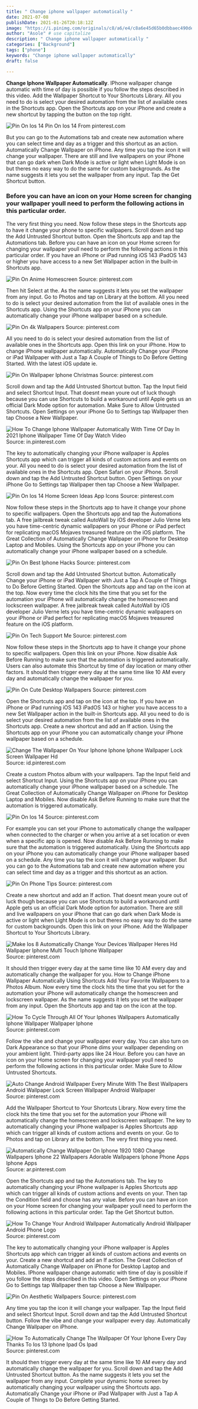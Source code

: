 ```yaml
---
title: " Change iphone wallpaper automatically "
date: 2021-07-08
publishDate: 2021-01-26T20:18:12Z
image: "https://i.pinimg.com/originals/c8/a6/e4/c8a6e45d65b0dbbaec490dea5b77cdde.jpg"
author: "Asole" # use capitalize
description: " Change iphone wallpaper automatically "
categories: ["Background"]
tags: ["phone"]
keywords: "Change iphone wallpaper automatically"
draft: false

---
```



**Change Iphone Wallpaper Automatically**. IPhone wallpaper change automatic with time of day is possible if you follow the steps described in this video. Add the Wallpaper Shortcut to Your Shortcuts Library. All you need to do is select your desired automation from the list of available ones in the Shortcuts app. Open the Shortcuts app on your iPhone and create a new shortcut by tapping the button on the top right.

![Pin On Ios 14](https://i.pinimg.com/originals/f8/ec/4a/f8ec4aaef50ba10b2689907358c6f2d0.jpg "Pin On Ios 14")
Pin On Ios 14 From pinterest.com


But you can go to the Automations tab and create new automation where you can select time and day as a trigger and this shortcut as an action. Automatically Change Wallpaper on iPhone. Any time you tap the icon it will change your wallpaper. There are still and live wallpapers on your iPhone that can go dark when Dark Mode is active or light when Light Mode is on but theres no easy way to do the same for custom backgrounds. As the name suggests it lets you set the wallpaper from any input. Tap the Get Shortcut button.

### Before you can have an icon on your Home screen for changing your wallpaper youll need to perform the following actions in this particular order.

The very first thing you need. Now follow these steps in the Shortcuts app to have it change your phone to specific wallpapers. Scroll down and tap the Add Untrusted Shortcut button. Open the Shortcuts app and tap the Automations tab. Before you can have an icon on your Home screen for changing your wallpaper youll need to perform the following actions in this particular order. If you have an iPhone or iPad running iOS 143 iPadOS 143 or higher you have access to a new Set Wallpaper action in the built-in Shortcuts app.


![Pin On Anime Homescreen](https://i.pinimg.com/originals/02/50/9f/02509f203d7dea4542b411a75e6bffdd.png "Pin On Anime Homescreen")
Source: pinterest.com

Then hit Select at the. As the name suggests it lets you set the wallpaper from any input. Go to Photos and tap on Library at the bottom. All you need to do is select your desired automation from the list of available ones in the Shortcuts app. Using the Shortcuts app on your iPhone you can automatically change your iPhone wallpaper based on a schedule.

![Pin On 4k Wallpapers](https://i.pinimg.com/originals/f2/ea/2c/f2ea2c714cdd789c002307daaecb12ba.png "Pin On 4k Wallpapers")
Source: pinterest.com

All you need to do is select your desired automation from the list of available ones in the Shortcuts app. Open this link on your iPhone. How to change iPhone wallpaper automatically. Automatically Change your iPhone or iPad Wallpaper with Just a Tap A Couple of Things to Do Before Getting Started. With the latest iOS update ie.

![Pin On Wallpaper Iphone Christmas](https://i.pinimg.com/564x/6a/4c/02/6a4c02be466fed44a7421e23dd9c2c3a.jpg "Pin On Wallpaper Iphone Christmas")
Source: pinterest.com

Scroll down and tap the Add Untrusted Shortcut button. Tap the Input field and select Shortcut Input. That doesnt mean youre out of luck though because you can use Shortcuts to build a workaround until Apple gets us an official Dark Mode option for automation. Make Sure to Allow Untrusted Shortcuts. Open Settings on your iPhone Go to Settings tap Wallpaper then tap Choose a New Wallpaper.

![How To Change Iphone Wallpaper Automatically With Time Of Day In 2021 Iphone Wallpaper Time Of Day Watch Video](https://i.pinimg.com/736x/ae/85/7e/ae857ef2a7ab626b788526b4f308a481.jpg "How To Change Iphone Wallpaper Automatically With Time Of Day In 2021 Iphone Wallpaper Time Of Day Watch Video")
Source: in.pinterest.com

The key to automatically changing your iPhone wallpaper is Apples Shortcuts app which can trigger all kinds of custom actions and events on your. All you need to do is select your desired automation from the list of available ones in the Shortcuts app. Open Safari on your iPhone. Scroll down and tap the Add Untrusted Shortcut button. Open Settings on your iPhone Go to Settings tap Wallpaper then tap Choose a New Wallpaper.

![Pin On Ios 14 Home Screen Ideas App Icons](https://i.pinimg.com/originals/39/e9/c0/39e9c0ab59d22fd3e668e1f9e9a68d76.jpg "Pin On Ios 14 Home Screen Ideas App Icons")
Source: pinterest.com

Now follow these steps in the Shortcuts app to have it change your phone to specific wallpapers. Open the Shortcuts app and tap the Automations tab. A free jailbreak tweak called AutoWall by iOS developer Julio Verne lets you have time-centric dynamic wallpapers on your iPhone or iPad perfect for replicating macOS Mojaves treasured feature on the iOS platform. The Great Collection of Automatically Change Wallpaper on iPhone for Desktop Laptop and Mobiles. Using the Shortcuts app on your iPhone you can automatically change your iPhone wallpaper based on a schedule.

![Pin On Best Iphone Hacks](https://i.pinimg.com/originals/13/38/11/1338114e67f12eed80dd74c4b4fb6be9.gif "Pin On Best Iphone Hacks")
Source: pinterest.com

Scroll down and tap the Add Untrusted Shortcut button. Automatically Change your iPhone or iPad Wallpaper with Just a Tap A Couple of Things to Do Before Getting Started. Open the Shortcuts app and tap on the icon at the top. Now every time the clock hits the time that you set for the automation your iPhone will automatically change the homescreen and lockscreen wallpaper. A free jailbreak tweak called AutoWall by iOS developer Julio Verne lets you have time-centric dynamic wallpapers on your iPhone or iPad perfect for replicating macOS Mojaves treasured feature on the iOS platform.

![Pin On Tech Support Me](https://i.pinimg.com/originals/f8/0f/d3/f80fd3546052ff8aa8d799566cf90c01.png "Pin On Tech Support Me")
Source: pinterest.com

Now follow these steps in the Shortcuts app to have it change your phone to specific wallpapers. Open this link on your iPhone. Now disable Ask Before Running to make sure that the automation is triggered automatically. Users can also automate this Shortcut by time of day location or many other factors. It should then trigger every day at the same time like 10 AM every day and automatically change the wallpaper for you.

![Pin On Cute Desktop Wallpapers](https://i.pinimg.com/originals/b8/7d/96/b87d96b592fcda1b50568cba9527fa70.png "Pin On Cute Desktop Wallpapers")
Source: pinterest.com

Open the Shortcuts app and tap on the icon at the top. If you have an iPhone or iPad running iOS 143 iPadOS 143 or higher you have access to a new Set Wallpaper action in the built-in Shortcuts app. All you need to do is select your desired automation from the list of available ones in the Shortcuts app. Create a new shortcut and add an If action. Using the Shortcuts app on your iPhone you can automatically change your iPhone wallpaper based on a schedule.

![Change The Wallpaper On Your Iphone Iphone Iphone Wallpaper Lock Screen Wallpaper Hd](https://i.pinimg.com/736x/d2/f6/1b/d2f61be164d9fb4d07e588fbdc4c8dab.jpg "Change The Wallpaper On Your Iphone Iphone Iphone Wallpaper Lock Screen Wallpaper Hd")
Source: id.pinterest.com

Create a custom Photos album with your wallpapers. Tap the Input field and select Shortcut Input. Using the Shortcuts app on your iPhone you can automatically change your iPhone wallpaper based on a schedule. The Great Collection of Automatically Change Wallpaper on iPhone for Desktop Laptop and Mobiles. Now disable Ask Before Running to make sure that the automation is triggered automatically.

![Pin On Ios 14](https://i.pinimg.com/originals/f8/ec/4a/f8ec4aaef50ba10b2689907358c6f2d0.jpg "Pin On Ios 14")
Source: pinterest.com

For example you can set your iPhone to automatically change the wallpaper when connected to the charger or when you arrive at a set location or even when a specific app is opened. Now disable Ask Before Running to make sure that the automation is triggered automatically. Using the Shortcuts app on your iPhone you can automatically change your iPhone wallpaper based on a schedule. Any time you tap the icon it will change your wallpaper. But you can go to the Automations tab and create new automation where you can select time and day as a trigger and this shortcut as an action.

![Pin On Phone Tips](https://i.pinimg.com/originals/37/7b/a7/377ba72ac713ba689d3825bddd951ec6.png "Pin On Phone Tips")
Source: pinterest.com

Create a new shortcut and add an If action. That doesnt mean youre out of luck though because you can use Shortcuts to build a workaround until Apple gets us an official Dark Mode option for automation. There are still and live wallpapers on your iPhone that can go dark when Dark Mode is active or light when Light Mode is on but theres no easy way to do the same for custom backgrounds. Open this link on your iPhone. Add the Wallpaper Shortcut to Your Shortcuts Library.

![Make Ios 8 Automatically Change Your Devices Wallpaper Heres Hd Wallpaper Iphone Multi Touch Iphone Wallpaper](https://i.pinimg.com/originals/7c/f9/31/7cf931c5c5c60d094493bdbd3c5c9f1c.jpg "Make Ios 8 Automatically Change Your Devices Wallpaper Heres Hd Wallpaper Iphone Multi Touch Iphone Wallpaper")
Source: pinterest.com

It should then trigger every day at the same time like 10 AM every day and automatically change the wallpaper for you. How to Change iPhone Wallpaper Automatically Using Shortcuts Add Your Favorite Wallpapers to a Photos Album. Now every time the clock hits the time that you set for the automation your iPhone will automatically change the homescreen and lockscreen wallpaper. As the name suggests it lets you set the wallpaper from any input. Open the Shortcuts app and tap on the icon at the top.

![How To Cycle Through All Of Your Iphones Wallpapers Automatically Iphone Wallpaper Wallpaper Iphone](https://i.pinimg.com/originals/83/a0/6e/83a06eca27ad009ab60eac1180e0a953.jpg "How To Cycle Through All Of Your Iphones Wallpapers Automatically Iphone Wallpaper Wallpaper Iphone")
Source: pinterest.com

Follow the vibe and change your wallpaper every day. You can also turn on Dark Appearance so that your iPhone dims your wallpaper depending on your ambient light. Third-party apps like 24 Hour. Before you can have an icon on your Home screen for changing your wallpaper youll need to perform the following actions in this particular order. Make Sure to Allow Untrusted Shortcuts.

![Auto Change Android Wallpaper Every Minute With The Best Wallpapers Android Wallpaper Lock Screen Wallpaper Android Wallpaper](https://i.pinimg.com/originals/9b/ab/16/9bab162731deda45b36c80943fda77ff.png "Auto Change Android Wallpaper Every Minute With The Best Wallpapers Android Wallpaper Lock Screen Wallpaper Android Wallpaper")
Source: pinterest.com

Add the Wallpaper Shortcut to Your Shortcuts Library. Now every time the clock hits the time that you set for the automation your iPhone will automatically change the homescreen and lockscreen wallpaper. The key to automatically changing your iPhone wallpaper is Apples Shortcuts app which can trigger all kinds of custom actions and events on your. Go to Photos and tap on Library at the bottom. The very first thing you need.

![Automatically Change Wallpaper On Iphone 1920 1080 Change Wallpapers Iphone 22 Wallpapers Adorable Wallpapers Iphone Phone Apps Iphone Apps](https://i.pinimg.com/originals/44/b7/64/44b764c8999d170cb3419a750c504dd1.jpg "Automatically Change Wallpaper On Iphone 1920 1080 Change Wallpapers Iphone 22 Wallpapers Adorable Wallpapers Iphone Phone Apps Iphone Apps")
Source: ar.pinterest.com

Open the Shortcuts app and tap the Automations tab. The key to automatically changing your iPhone wallpaper is Apples Shortcuts app which can trigger all kinds of custom actions and events on your. Then tap the Condition field and choose has any value. Before you can have an icon on your Home screen for changing your wallpaper youll need to perform the following actions in this particular order. Tap the Get Shortcut button.

![How To Change Your Android Wallpaper Automatically Android Wallpaper Android Phone Logo](https://i.pinimg.com/600x315/9f/fd/41/9ffd41681084a0224ccbae28114ab210.jpg "How To Change Your Android Wallpaper Automatically Android Wallpaper Android Phone Logo")
Source: pinterest.com

The key to automatically changing your iPhone wallpaper is Apples Shortcuts app which can trigger all kinds of custom actions and events on your. Create a new shortcut and add an If action. The Great Collection of Automatically Change Wallpaper on iPhone for Desktop Laptop and Mobiles. IPhone wallpaper change automatic with time of day is possible if you follow the steps described in this video. Open Settings on your iPhone Go to Settings tap Wallpaper then tap Choose a New Wallpaper.

![Pin On Aesthetic Wallpapers](https://i.pinimg.com/564x/83/80/6f/83806fbf2654ef02e1fee4daacb5d897.jpg "Pin On Aesthetic Wallpapers")
Source: pinterest.com

Any time you tap the icon it will change your wallpaper. Tap the Input field and select Shortcut Input. Scroll down and tap the Add Untrusted Shortcut button. Follow the vibe and change your wallpaper every day. Automatically Change Wallpaper on iPhone.

![How To Automatically Change The Wallpaper Of Your Iphone Every Day Thanks To Ios 13 Iphone Ipad Os Ipad](https://i.pinimg.com/originals/c8/a6/e4/c8a6e45d65b0dbbaec490dea5b77cdde.jpg "How To Automatically Change The Wallpaper Of Your Iphone Every Day Thanks To Ios 13 Iphone Ipad Os Ipad")
Source: pinterest.com

It should then trigger every day at the same time like 10 AM every day and automatically change the wallpaper for you. Scroll down and tap the Add Untrusted Shortcut button. As the name suggests it lets you set the wallpaper from any input. Complete your dynamic home screen by automatically changing your wallpaper using the Shortcuts app. Automatically Change your iPhone or iPad Wallpaper with Just a Tap A Couple of Things to Do Before Getting Started.

